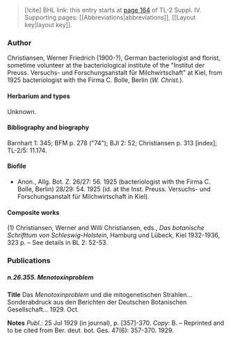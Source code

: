 > [!cite] BHL link: this entry starts at [page 164](https://www.biodiversitylibrary.org/item/103860#page/174/mode/1up) of TL-2 Suppl. IV.
> Supporting pages: [[Abbreviations|abbreviations]], [[Layout key|layout key]].

### Author

Christiansen, Werner Friedrich (1900-?), German bacteriologist and florist, sometime volunteer at the bacteriological institute of the "Institut der Preuss. Versuchs- und Forschungsanstalt für Milchwirtschaft" at Kiel, from 1925 bacteriologist with the Firma C. Bolle, Berlin (*W. Christ.*).

#### Herbarium and types

Unknown.

#### Bibliography and biography

Barnhart 1: 345; BFM p. 278 ("74"); BJI 2: 52; Christiansen p. 313 \[index\]; TL-2/5: 11.174.

#### Biofile

- Anon., Allg. Bot. Z. 26/27: 56. 1925 (bacteriologist with the Firma C. Bolle, Berlin) 28/29: 54. 1925 (id. at the Inst. Preuss. Versuchs- und Forschungsanstalt für Milchwirtschaft in Kiel).

#### Composite works

(1) Christiansen, Werner and Willi Christiansen, eds., *Das botanische Schrifttum von Schleswig-Holstein*, Hamburg und Lübeck, Kiel 1932-1936, 323 p. – See details in BL 2: 52-53.

### Publications

##### n.26.355. Menotoxinproblem

**Title**
Das *Menotoxinproblem* und die mitogenetischen Strahlen... Sonderabdruck aus den Berichten der Deutschen Botanischen Gesellschaft... 1929. Oct.

**Notes**
*Publ*.: 25 Jul 1929 (in journal), p. \[357\]-370. *Copy*: B. – Reprinted and to be cited from Ber. deut. bot. Ges. 47(6): 357-370. 1929.

